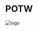 # POTW
![logo](https://github.com/PutEgg/POTW/assets/15832518/38146862-e380-4ba2-9e86-b0bf87c48578)
